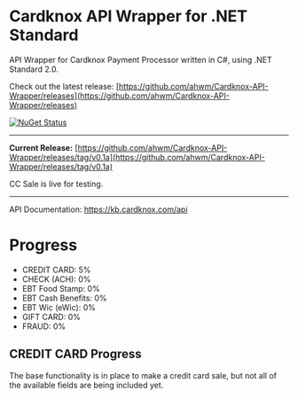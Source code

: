 # Cardknox API Wrapper for .NET Standard
API Wrapper for Cardknox Payment Processor written in C#, using .NET Standard 2.0.

Check out the latest release: [https://github.com/ahwm/Cardknox-API-Wrapper/releases](https://github.com/ahwm/Cardknox-API-Wrapper/releases)

[![NuGet Status](https://img.shields.io/badge/nuget-0.1.0-brightgreen.svg)](https://www.nuget.org/packages/Cardknox.API.Wrapper/)

---

**Current Release:** [https://github.com/ahwm/Cardknox-API-Wrapper/releases/tag/v0.1a](https://github.com/ahwm/Cardknox-API-Wrapper/releases/tag/v0.1a)

CC Sale is live for testing.

---

API Documentation: https://kb.cardknox.com/api

# Progress
* CREDIT CARD: 5%
* CHECK (ACH): 0%
* EBT Food Stamp: 0%
* EBT Cash Benefits: 0%
* EBT Wic (eWic): 0%
* GIFT CARD: 0%
* FRAUD: 0%

## CREDIT CARD Progress
The base functionality is in place to make a credit card sale, but not all of the available fields are being included yet.
